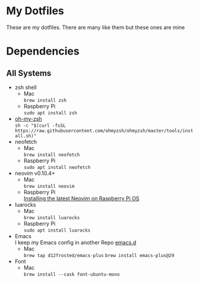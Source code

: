 # My Dotfiles
These are my dotfiles. There are many like them but these ones are mine

# Dependencies
## All Systems
* zsh shell
  * Mac <br>
    `brew install zsh`
  * Raspberry Pi <br>
    `sudo apt install zsh`
* [oh-my-zsh](https://ohmyz.sh) <br>
  `sh -c "$(curl -fsSL https://raw.githubusercontent.com/ohmyzsh/ohmyzsh/master/tools/install.sh)"`
* neofetch
  * Mac <br>
    `brew install neofetch`
  * Raspberry Pi <br>
    `sudo apt install neofetch`
* neovim v0.10.4+
  * Mac <br>
    `brew install neovim`
  * Raspberry Pi <br>
    [Installing the latest Neovim on Raspberry Pi OS](https://luther.io/articles/how-to-install-neovim-on-raspberry-pi/)
* luarocks
  * Mac <br>
    `brew install luarocks`
  * Raspberry Pi <br>
    `sudo apt install luarocks`
* Emacs <br>
I keep my Emacs config in another Repo [emacs.d](https://github.com/irishmac473/emacs.d)
  * Mac <br>
    `brew tap d12frosted/emacs-plus`
    `brew install emacs-plus@29`
* Font
  * Mac <br>
    `brew install --cask font-ubuntu-mono`
